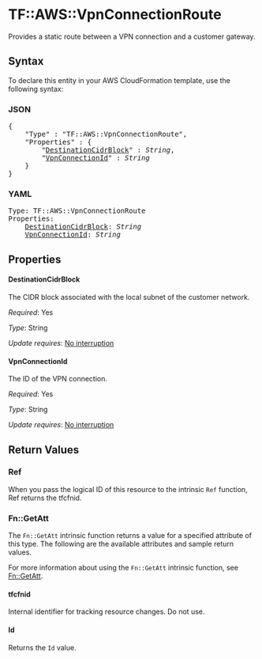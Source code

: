 # TF::AWS::VpnConnectionRoute

Provides a static route between a VPN connection and a customer gateway.

## Syntax

To declare this entity in your AWS CloudFormation template, use the following syntax:

### JSON

<pre>
{
    "Type" : "TF::AWS::VpnConnectionRoute",
    "Properties" : {
        "<a href="#destinationcidrblock" title="DestinationCidrBlock">DestinationCidrBlock</a>" : <i>String</i>,
        "<a href="#vpnconnectionid" title="VpnConnectionId">VpnConnectionId</a>" : <i>String</i>
    }
}
</pre>

### YAML

<pre>
Type: TF::AWS::VpnConnectionRoute
Properties:
    <a href="#destinationcidrblock" title="DestinationCidrBlock">DestinationCidrBlock</a>: <i>String</i>
    <a href="#vpnconnectionid" title="VpnConnectionId">VpnConnectionId</a>: <i>String</i>
</pre>

## Properties

#### DestinationCidrBlock

The CIDR block associated with the local subnet of the customer network.

_Required_: Yes

_Type_: String

_Update requires_: [No interruption](https://docs.aws.amazon.com/AWSCloudFormation/latest/UserGuide/using-cfn-updating-stacks-update-behaviors.html#update-no-interrupt)

#### VpnConnectionId

The ID of the VPN connection.

_Required_: Yes

_Type_: String

_Update requires_: [No interruption](https://docs.aws.amazon.com/AWSCloudFormation/latest/UserGuide/using-cfn-updating-stacks-update-behaviors.html#update-no-interrupt)

## Return Values

### Ref

When you pass the logical ID of this resource to the intrinsic `Ref` function, Ref returns the tfcfnid.

### Fn::GetAtt

The `Fn::GetAtt` intrinsic function returns a value for a specified attribute of this type. The following are the available attributes and sample return values.

For more information about using the `Fn::GetAtt` intrinsic function, see [Fn::GetAtt](https://docs.aws.amazon.com/AWSCloudFormation/latest/UserGuide/intrinsic-function-reference-getatt.html).

#### tfcfnid

Internal identifier for tracking resource changes. Do not use.

#### Id

Returns the <code>Id</code> value.

